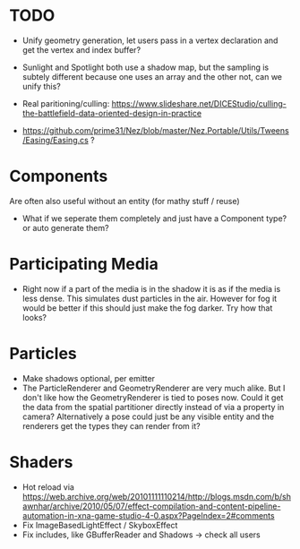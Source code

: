 # TODO

- Unify geometry generation, let users pass in a vertex declaration and get the vertex and index buffer?

- Sunlight and Spotlight both use a shadow map, but the sampling is subtely different because one uses an array and the other not, can we unify this?

- Real paritioning/culling: https://www.slideshare.net/DICEStudio/culling-the-battlefield-data-oriented-design-in-practice

- https://github.com/prime31/Nez/blob/master/Nez.Portable/Utils/Tweens/Easing/Easing.cs ?

# Components
Are often also useful without an entity (for mathy stuff / reuse)
- What if we seperate them completely and just have a Component<T> type? or auto generate them?

# Participating Media
- Right now if a part of the media is in the shadow it is as if the media is less dense. This simulates dust particles in the air.
However for fog it would be better if this should just make the fog darker. Try how that looks?

# Particles
- Make shadows optional, per emitter
- The ParticleRenderer and GeometryRenderer are very much alike. But I don't like how the GeometryRenderer is tied to
poses now. Could it get the data from the spatial partitioner directly instead of via a property in camera? Alternatively a
pose could just be any visible entity and the renderers get the types they can render from it?


# Shaders
- Hot reload via https://web.archive.org/web/20101111110214/http://blogs.msdn.com/b/shawnhar/archive/2010/05/07/effect-compilation-and-content-pipeline-automation-in-xna-game-studio-4-0.aspx?PageIndex=2#comments
- Fix ImageBasedLightEffect / SkyboxEffect
- Fix includes, like GBufferReader and Shadows -> check all users
